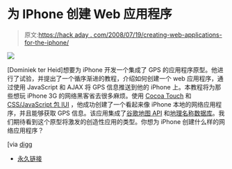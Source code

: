 # 为 IPhone 创建 Web 应用程序

> 原文:[https://hack aday . com/2008/07/19/creating-web-applications-for-the-iphone/](https://hackaday.com/2008/07/19/creating-web-applications-for-the-iphone/)

![](../Images/7b6c2fd2e236a7c589751a2f4855ac4e.png)

[Dominiek ter Heid]想要为 iPhone 开发一个集成了 GPS 的应用程序原型。他进行了试验，并提出了一个循序渐进的教程，介绍如何创建一个 web 应用程序，通过使用 JavaScript 和 AJAX 将 GPS 信息推送到他的 iPhone 上。本教程将为那些想玩 iPhone 3G 的网络黑客省去很多麻烦。使用 [Cocoa Touch](http://www.mahalo.com/Cocoa_Touch) 和 [CSS/JavaScript 包 IUI](http://code.google.com/p/iui/) ，他成功创建了一个看起来像 iPhone 本地的网络应用程序，并且能够获取 GPS 信息。该应用集成了[谷歌地图 API](http://code.google.com/apis/maps/) 和[地理名称数据库](http://www.geonames.org)。我们期待看到这个原型将激发的创造性应用的类型。你想为 iPhone 创建什么样的网络应用程序？

[via [digg](http://digg.com/programming/iPhone_App_Development_for_Web_Hackers)

*   [永久链接](http://dominiek.com/articles/2008/7/19/iphone-app-development-for-web-hackers)